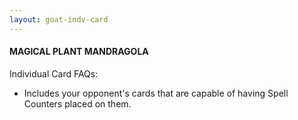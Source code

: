```yaml
---
layout: goat-indv-card
---
```


#### MAGICAL PLANT MANDRAGOLA

Individual Card FAQs:

*   Includes your opponent's cards that are capable of having Spell Counters placed on them.